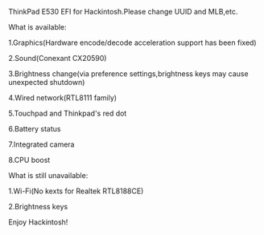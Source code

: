  ThinkPad E530 EFI for Hackintosh.Please change UUID and MLB,etc.
 
  What is available:
  
  1.Graphics(Hardware encode/decode acceleration support has been fixed)
  
  2.Sound(Conexant CX20590)
  
  3.Brightness change(via preference settings,brightness keys may cause unexpected shutdown)
  
  4.Wired network(RTL8111 family)
 
  5.Touchpad and Thinkpad's red dot

  6.Battery status

  7.Integrated camera

  8.CPU boost
  
  What is still unavailable:
  
  1.Wi-Fi(No kexts for Realtek RTL8188CE)
  
  2.Brightness keys

 Enjoy Hackintosh!
